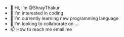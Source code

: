 - 👋 Hi, I’m @ShrayThakur
- 👀 I’m interested in coding
- 🌱 I’m currently learning new programming language
- 💞️ I’m looking to collaborate on ...
- 📫 How to reach me email me

<!---
ProgrammerShray/ProgrammerShray is a ✨ special ✨ repository because its `README.md` (this file) appears on your GitHub profile.
You can click the Preview link to take a look at your changes.
--->
